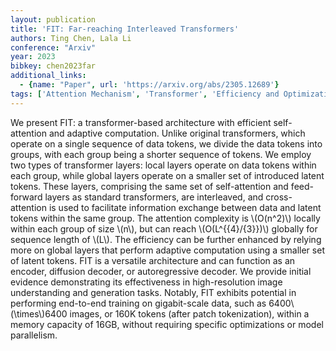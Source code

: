 ```yaml
---
layout: publication
title: 'FIT: Far-reaching Interleaved Transformers'
authors: Ting Chen, Lala Li
conference: "Arxiv"
year: 2023
bibkey: chen2023far
additional_links:
  - {name: "Paper", url: 'https://arxiv.org/abs/2305.12689'}
tags: ['Attention Mechanism', 'Transformer', 'Efficiency and Optimization', 'Training Techniques', 'Model Architecture', 'GPT', 'Merging', 'Reinforcement Learning', 'Tokenization', 'Pretraining Methods']
---
```

We present FIT: a transformer-based architecture with efficient
self-attention and adaptive computation. Unlike original transformers, which
operate on a single sequence of data tokens, we divide the data tokens into
groups, with each group being a shorter sequence of tokens. We employ two types
of transformer layers: local layers operate on data tokens within each group,
while global layers operate on a smaller set of introduced latent tokens. These
layers, comprising the same set of self-attention and feed-forward layers as
standard transformers, are interleaved, and cross-attention is used to
facilitate information exchange between data and latent tokens within the same
group. The attention complexity is \\(O(n^2)\\) locally within each group of size
\\(n\\), but can reach \\(O(L^\{\{4\}/\{3\}\})\\) globally for sequence length of \\(L\\). The
efficiency can be further enhanced by relying more on global layers that
perform adaptive computation using a smaller set of latent tokens. FIT is a
versatile architecture and can function as an encoder, diffusion decoder, or
autoregressive decoder. We provide initial evidence demonstrating its
effectiveness in high-resolution image understanding and generation tasks.
Notably, FIT exhibits potential in performing end-to-end training on
gigabit-scale data, such as 6400\\(\times\\)6400 images, or 160K tokens (after
patch tokenization), within a memory capacity of 16GB, without requiring
specific optimizations or model parallelism.
